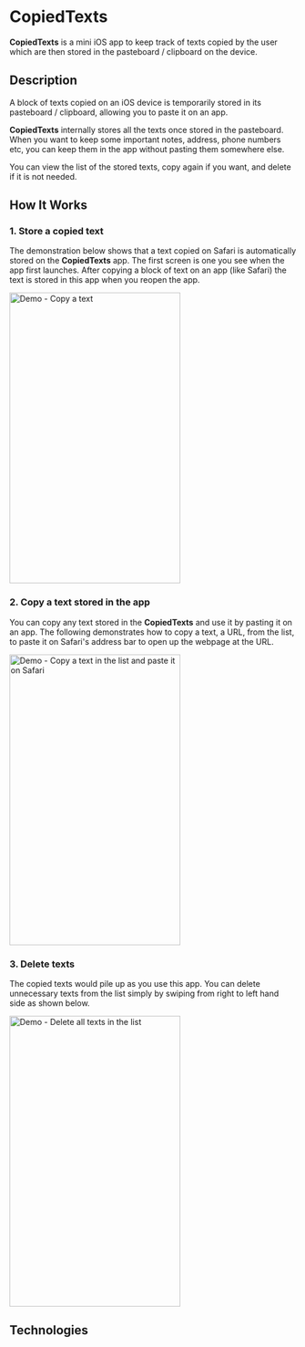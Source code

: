 # CopiedTexts
**CopiedTexts** is a mini iOS app to keep track of texts copied by the user which are then stored in the pasteboard / clipboard on the device.

## Description
A block of texts copied on an iOS device is temporarily stored in its pasteboard / clipboard, allowing you to paste it on an app. 

**CopiedTexts** internally stores all the texts once stored in the pasteboard. 
When you want to keep some important notes, address, phone numbers etc, you can keep them in the app without pasting them somewhere else.

You can view the list of the stored texts, copy again if you want, and delete if it is not needed.

## How It Works
### 1. Store a copied text
The demonstration below shows that a text copied on Safari is automatically stored on the **CopiedTexts** app. 
The first screen is one you see when the app first launches.
After copying a block of text on an app (like Safari) the text is stored in this app when you reopen the app.

<img src="assets/gifs/copy-a-text.gif" alt="Demo - Copy a text" width="300" height="510" />

### 2. Copy a text stored in the app
You can copy any text stored in the **CopiedTexts** and use it by pasting it on an app.
The following demonstrates how to copy a text, a URL, from the list, to paste it on Safari's address bar to open up the webpage at the URL.

<img src="assets/gifs/copy-from-list-and-paste.gif" alt="Demo - Copy a text in the list and paste it on Safari" width="300" height="510" />


### 3. Delete texts
The copied texts would pile up as you use this app. You can delete unnecessary texts from the list simply by swiping from right to left hand side as shown below.

<img src="assets/gifs/delete-texts.gif" alt="Demo - Delete all texts in the list" width="300" height="510" />


## Technologies
